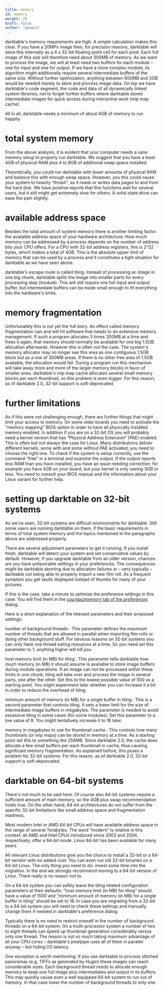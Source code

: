 ```yaml
---
title: memory
id: memory
weight: 20
draft: false
author: "people"
---
```


darktable's memory requirements are high. A simple calculation makes this clear. If you have a 20MPx image then, for precision reasons, darktable will store this internally as a 4 x 32-bit floating point cell for each pixel. Each full image of this size will therefore need about 300MB of memory. As we want to process the image, we will at least need two buffers for each module  – one for input and one for output. If we have a more complex module, its algorithm might additionally require several intermediate buffers of the same size. Without further optimization, anything between 600MB and 3GB would be needed merely to store and process image data. On top we have darktable's code segment, the code and data of all dynamically linked system libraries, not to forget further buffers where darktable stores intermediate images for quick access during interactive work (mip map cache). 

All in all, darktable needs a minimum of about 4GB of memory to run happily.

# total system memory

From the above analysis, it is evident that your computer needs a sane memory setup to properly run darktable. We suggest that you have a least 4GB of physical RAM plus 4 to 8GB of additional swap space installed. 

Theoretically, you could run darktable with lower amounts of physical RAM and balance this with enough swap space. However, you this could cause your system to heavily “thrash”, as it reads or writes data pages to and from the hard disk. We have positive reports that this functions well for several users, but it still might get extremely slow for others. A solid-state drive can ease the pain slightly.

# available address space

Besides the total amount of system memory there is another limiting factor: the available address space of your hardware architecture. How much memory can be addressed by a process depends on the number of address bits your CPU offers. For a CPU with 32-bit address registers, this is 2^32 bytes, which makes a total of 4GB. This is the absolute upper limit of memory that can be used by a process and it constitutes a tight situation for darktable as we have seen above.

darktable's escape route is called tiling. Instead of processing an image in one big chunk, darktable splits the image into smaller parts for every processing step (module). This will still require one full input and output buffer, but intermediate buffers can be made small enough to fit everything into the hardware's limits.

# memory fragmentation

Unfortunately this is not yet the full story. An effect called memory fragmentation can and will hit software that needs to do extensive memory management. If such a program allocates 5 times 300MB at a time and frees it again, that memory should normally be available for one big 1.5GB allocation afterwards. However this is often not the case. The system's memory allocator may no longer see this area as one contiguous 1.5GB block but as a row of 300MB areas. If there is no other free area of 1.5GB available, the allocation would fail. During a program run this mechanism will take away more and more of the larger memory blocks in favor of smaller ones. darktable's mip map cache allocates several small memory blocks per each thumbnail, so this problem is even bigger. For this reason, as of darktable 2.0, 32-bit support is soft-deprecated.

# further limitations

As if this were not challenging enough, there are further things that might limit your access to memory. On some older boards you need to activate the "memory mapping" BIOS option in order to have all physically installed memory enabled. In addition if you are on a 32-bit OS you will probably need a kernel version that has “Physical Address Extension” (PAE) enabled. This is often but not always the case for Linux. Many distributions deliver different kernels, some with and some without PAE activated; you need to choose the right one. To check if the system is setup correctly, use the command “free” in a terminal and examine the output. If the output reports less RAM than you have installed, you have an issue needing correction; for example you have 4GB on your board, but your kernel is only seeing 3GB or less. You need to consult your BIOS manual and the information about your Linux variant for further help.

# setting up darktable on 32-bit systems

As we've seen, 32-bit systems are difficult environments for darktable. Still some users are running darktable on them, if the basic requirements in terms of total system memory and the topics mentioned in the paragraphs above are addressed properly.

There are several adjustment parameters to get it running. If you install fresh, darktable will detect your system and set conservative values by default. However, if you upgrade darktable from an older version, chances are you have unfavorable settings in your preferences. The consequences might be darktable aborting due to allocation failures or – very typically – darktable not being able to properly import a new film roll. As a frequent symptom you get skulls displayed instead of thumbs for many of your pictures.

If this is the case, take a minute to optimize the preference settings in this case. You will find them in the [_cpu/gpu/memory_ tab of the _preferences_](../preferences-settings/cpu-gpu-memory.md) dialog. 

Here is a short explanation of the relevant parameters and their proposed settings:

number of background threads
: This parameter defines the maximum number of threads that are allowed in parallel when importing film rolls or doing other background stuff. For obvious reasons on 32-bit systems you can only have one thread eating resources at a time. So you need set this parameter to 1; anything higher will kill you.

host memory limit (in MB) for tiling
: This parameter tells darktable how much memory (in MB) it should assume is available to store image buffers during module operations. If an image can not be processed within these limits in one chunk, tiling will take over and process the image in several parts, one after the other. Set this to the lowest possible value of 500 as a starting point. You might experiment later whether you can increase it a bit in order to reduce the overhead of tiling.

minimum amount of memory (in MB) for a single buffer in tiling
: This is a second parameter that controls tiling. It sets a lower limit for the size of intermediate image buffers in megabytes. The parameter is needed to avoid excessive tiling in some cases (for some modules). Set this parameter to a low value of 8. You might tentatively increase it to 16 later.

memory in megabytes to use for thumbnail cache
: This controls how many thumbnails (or mip maps) can be stored in memory at a time. As a starting point set this to something like 256MB. Since darktable 2.0, the cache does allocate a few small buffers per each thumbnail in cache, thus causing significant memory fragmentation. As explained before, this poses a problem for 32-bit systems. For this reason, as of darktable 2.0, 32-bit support is soft-deprecated.

# darktable on 64-bit systems

There's not much to be said here. Of course also 64-bit systems require a sufficient amount of main memory, so the 4GB plus swap recommendation holds true. On the other hand, 64-bit architectures do not suffer from the specific 32-bit limitations like small address space and fragmentation madness.

Most modern Intel or AMD 64-bit CPUs will have available address space in the range of several Terabytes. The word “modern” is relative in this context: all AMD and Intel CPUs introduced since 2003 and 2004, respectively, offer a 64-bit mode. Linux 64-bit has been available for many years.

All relevant Linux distributions give you the choice to install a 32-bit or a 64-bit version with no added cost. You can even run old 32-bit binaries on a 64-bit Linux. The only thing you need to do: invest some time into the migration. In the end we strongly recommend moving to a 64-bit version of Linux. There really is no reason not to.

On a 64-bit system you can safely leave the tiling related configuration parameters at their defaults: “host memory limit (in MB) for tiling” should have a value of 1500 and “minimum amount of memory (in MB) for a single buffer in tiling” should be set to 16. In case you are migrating from a 32-bit to a 64-bit system you will need to check these settings and manually change them if needed in darktable's preference dialog.

Typically there is no need to restrict oneself in the number of background threads on a 64-bit system. On a multi-processor system a number of two to eight threads can speed up thumbnail generation considerably versus only one thread. The reason is not so much taking maximum advantage of all your CPU cores – darktable's pixelpipe uses all of them in parallel anyway – but hiding I/O latency.

One exception is worth mentioning. If you use darktable to process stitched panoramas (e.g. TIFFs as generated by Hugin) these images can reach considerable sizes. Each background thread needs to allocate enough memory to keep one full image plus intermediates and output in its buffers. This may quickly cause even a well equipped 64-bit system to run out of memory. In that case lower the number of background threads to only one.

